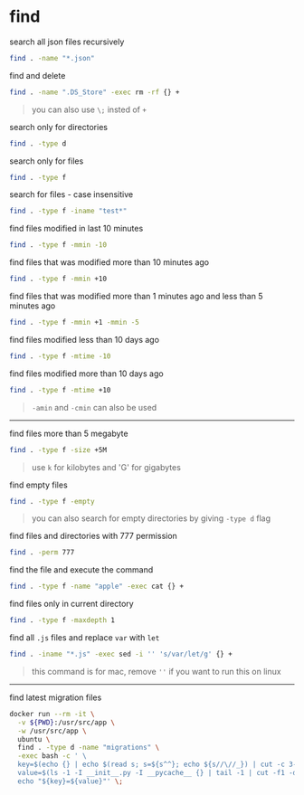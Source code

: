 # find

search all json files recursively
```bash
find . -name "*.json"
```

find and delete
```bash
find . -name ".DS_Store" -exec rm -rf {} +
```
> you can also use `\;` insted of `+`

search only for directories
```bash
find . -type d
```

search only for files
```bash
find . -type f
```

search for files - case insensitive
```bash
find . -type f -iname "test*"
```

find files modified in last 10 minutes
```bash
find . -type f -mmin -10
```

find files that was modified more than 10 minutes ago
```bash
find . -type f -mmin +10
```

find files that was modified more than 1 minutes ago and less than 5 minutes ago
```bash
find . -type f -mmin +1 -mmin -5
```

find files modified less than 10 days ago
```bash
find . -type f -mtime -10
```

find files modified more than 10 days ago
```bash
find . -type f -mtime +10
```
> `-amin` and `-cmin` can also be used
---


find files more than 5 megabyte
```bash
find . -type f -size +5M
```
> use `k` for kilobytes and 'G' for gigabytes

find empty files
```bash
find . -type f -empty
```
> you can also search for empty directories by giving `-type d` flag

find files and directories with 777 permission
```bash
find . -perm 777
```

find the file and execute the command
```bash
find . -type f -name "apple" -exec cat {} +
```

find files only in current directory 
```bash
find . -type f -maxdepth 1
```

find all `.js` files and replace `var` with `let`
```bash
find . -iname "*.js" -exec sed -i '' 's/var/let/g' {} +
```
> this command is for mac, remove `''` if you want to run this on linux

---

find latest migration files
```bash
docker run --rm -it \
  -v ${PWD}:/usr/src/app \
  -w /usr/src/app \
  ubuntu \
  find . -type d -name "migrations" \
  -exec bash -c ' \
  key=$(echo {} | echo $(read s; s=${s^^}; echo ${s//\//_}) | cut -c 3-); \
  value=$(ls -1 -I __init__.py -I __pycache__ {} | tail -1 | cut -f1 -d "."); \
  echo "${key}=${value}"' \;
```
